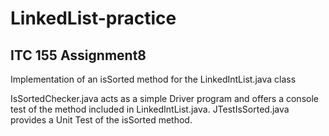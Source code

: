 # LinkedList-practice

## ITC 155 Assignment8 
Implementation of an isSorted method for the LinkedIntList.java class

IsSortedChecker.java acts as a simple Driver program and offers a console test of the method included in LinkedIntList.java.
JTestIsSorted.java provides a Unit Test of the isSorted method.
